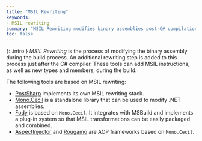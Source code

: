 ```yaml
---
title: "MSIL Rewriting"
keywords: 
- MSIL rewriting
summary: "MSIL Rewriting modifies binary assemblies post-C# compilation. Tools like PostSharp, Mono.Cecil, Fody, AspectInjector, and Rougamo use this approach."
toc: false
---
```


{: .intro }
_MSIL Rewriting_ is the process of modifying the binary assembly during the build process. An additional rewriting step
is added to this process just after the C# compiler. These tools can add MSIL instructions, as well as new types and
members, during the build.

The following tools are based on MSIL rewriting:

* [PostSharp](/il) implements its own MSIL rewriting stack.
* [Mono.Cecil](https://github.com/jbevain/cecil) is a standalone library that can be used to modify .NET assemblies.
* [Fody](fody) is based on `Mono.Cecil`. It integrates with MSBuild and implements a plug-in system so that MSIL
  transformations can be easily packaged and combined.
* [AspectInjector](https://github.com/pamidur/aspect-injector)
  and [Rougamo](https://github.com/inversionhourglass/Rougamo) are AOP frameworks based on `Mono.Cecil`.
